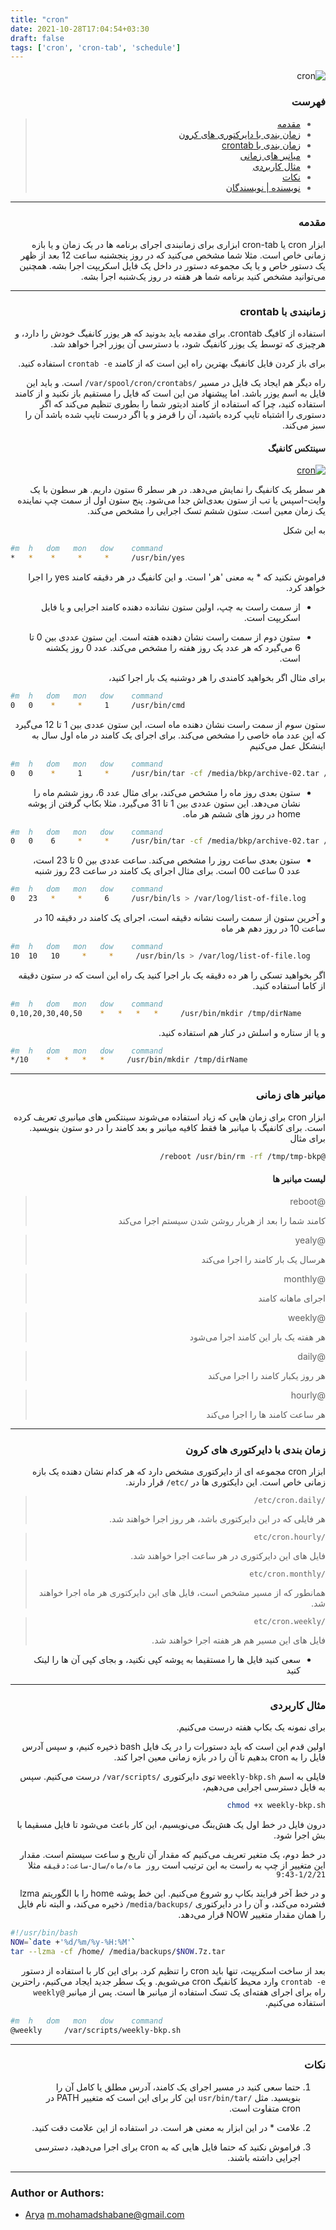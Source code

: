 ```yaml
---
title: "cron"
date: 2021-10-28T17:04:54+03:30
draft: false
tags: ['cron', 'cron-tab', 'schedule']
---
```


<div dir='rtl'>

![cron](cover.jpg)

### فهرست
> - [مقدمه](#مقدمه)
> - [زمان بندی با دایرکتوری های کرون](#زمان-بندی-با-دایرکتوری-های-کرون)
> - [زمان بندی با crontab](#زمانبندی-با-crontab)
> - [میانبر های زمانی](#میانبر-های-زمانی)
> - [مثال کاربردی](#مثال-کاربردی)
> - [نکات](#نکات)
> - [نویسنده | نویسندگان](#author-or-authors)

---

### مقدمه
ابزار
cron
یا
cron-tab
ابزاری برای زمانبندی اجرای برنامه ها در یک زمان و یا بازه زمانی خاص است.
مثلا شما مشخص می‌کنید که در روز پنجشنبه ساعت 12 بعد از ظهر یک دستور خاص و یا یک مجموعه دستور در داخل یک فایل اسکریپت اجرا بشه.
همچنین می‌توانید مشخص کنید برنامه شما هر هفته در روز یک‌شنبه اجرا بشه.

---


### زمانبندی با crontab
استفاده از کافیگ
crontab.
برای مقدمه باید بدونید که هر یوزر کانفیگ خودش را دارد، و هرچیزی که توسط یک یوزر کانفیگ شود، با دسترسی آن یوزر اجرا خواهد شد.

برای باز کردن فایل کانفیگ بهترین راه این است که از کامند
`crontab -e`
استفاده کنید.

راه دیگر هم ایجاد یک فایل در مسیر
`/var/spool/cron/crontabs/`
است. و باید این فایل به اسم یوزر باشد.
اما پیشنهاد من این است که فایل را مستقیم باز نکنید و از کامند استفاده کنید، چرا که استفاده از کامند ادیتور شما را بطوری تنظیم می‌کند که اگر دستوری را اشتباه تایپ کرده باشید، آن را قرمز و یا اگر درست تایپ شده باشد آن را سبز می‌کند.

#### سینتکس کانفیگ
[![cron](field.png)](field.png)

هر سطر یک کانفیگ را نمایش می‌دهد. در هر سطر 6 ستون داریم.
هر سطون با یک وایت-اسپس  یا تب از ستون بعدی‌اش جدا می‌شود.
پنج ستون اول از سمت چپ نماینده یک زمان معین است. ستون ششم تسک اجرایی را مشخص می‌کند.

به این شکل
<div dir='ltr'>

```bash
#m  h   dom   mon   dow    command
*   *    *     *     *     /usr/bin/yes
```
</div>

فراموش نکنید که * به معنی 'هر' است. و این کانفیگ در هر دقیقه کامند
yes
را اجرا خواهد کرد.


- از سمت راست به چپ، اولین ستون نشانده دهنده کامند اجرایی و یا فایل اسکریپت است.

- ستون دوم از سمت راست نشان دهنده هفته است. این ستون عددی بین 0 تا 6 می‌گیرد که هر عدد یک روز هفته را مشخص می‌کند. عدد 0 روز یکشنه است.

برای مثال اگر بخواهید کامندی را هر دوشنبه یک بار اجرا کنید،
<div dir='ltr'>

```bash
#m  h   dom   mon   dow    command
0   0    *     *     1     /usr/bin/cmd
```
</div>


ستون سوم از سمت راست نشان دهنده ماه است، این ستون عددی بین 1 تا 12 می‌گیرد که این عدد ماه خاصی را مشخص می‌کند. برای اجرای یک کامند در ماه اول سال به اینشکل عمل می‌کنیم
<div dir='ltr'>

```bash
#m  h   dom   mon   dow    command
0   0    *     1     *     /usr/bin/tar -cf /media/bkp/archive-02.tar /home/
```
</div>

- ستون بعدی روز ماه را مشخص می‌کند، برای مثال عدد 6، روز ششم ماه را نشان می‌دهد. این ستون عددی بین 1 تا 31 می‌گیرد.
مثلا بکاپ گرفتن از پوشه
home
در روز های ششم هر ماه.
<div dir='ltr'>

```bash
#m  h   dom   mon   dow    command
0   0    6     *     *     /usr/bin/tar -cf /media/bkp/archive-02.tar /home/
```
</div>


- ستون بعدی ساعت روز را مشخص می‌کند. ساعت عددی بین 0 تا 23 است، عدد 0 ساعت 00 است.
برای مثال اجرای یک کامند در ساعت 23 روز شنبه
<div dir='ltr'>

```bash
#m  h   dom   mon   dow    command
0   23   *     *     6     /usr/bin/ls > /var/log/list-of-file.log
```
</div>


و آخرین ستون از سمت راست نشانه دقیقه است، اجرای یک کامند در دقیقه 10 در ساعت 10 در روز دهم هر ماه 
<div dir='ltr'>

```bash
#m  h   dom   mon   dow    command
10  10   10     *     *     /usr/bin/ls > /var/log/list-of-file.log
```
</div>

اگر بخواهید تسکی را هر ده دقیقه یک بار اجرا کنید یک راه این است که در ستون دقیقه از کاما استفاده کنید.
<div dir='ltr'>

```bash
#m  h   dom   mon   dow    command
0,10,20,30,40,50    *   *   *   *     /usr/bin/mkdir /tmp/dirName
```
</div>

و یا از ستاره و اسلش در کنار هم استفاده کنید.
<div dir='ltr'>

```bash
#m  h   dom   mon   dow    command
*/10    *   *   *   *     /usr/bin/mkdir /tmp/dirName
```
</div>

---

### میانبر های زمانی

ابزار
cron
برای زمان هایی که زیاد استفاده می‌شوند سینتکس های میانبری تعریف کرده است.
برای کانفیگ با میانبر ها فقط کافیه میانبر و بعد کامند را در دو ستون بنویسید. برای مثال
```bash
@reboot /usr/bin/rm -rf /tmp/tmp-bkp/
```
#### لیست میانبر ها

> @reboot
>
> کامند شما را بعد از هربار روشن شدن سیستم اجرا می‌کند

> @yealy
>
> هرسال یک بار کامند را اجرا می‌کند

> @monthly
>
> اجرای ماهانه کامند

> @weekly
>
> هر هفته یک بار این کامند اجرا می‌شود

> @daily
>
> هر روز یکبار کامند را اجرا می‌کند

> @hourly
>
> هر ساعت کامند ها را اجرا می‌کند

---

### زمان بندی با دایرکتوری های کرون

ابزار
cron
مجموعه ای از دایرکتوری مشخص دارد که هر کدام نشان دهنده یک بازه زمانی خاص است.
این دایکتوری ها در
`/etc/`
قرار دارند.


> `/etc/cron.daily/`
>
> هر فایلی که در این دایرکتوری باشد، هر روز اجرا خواهند شد.

> `/etc/cron.hourly`
>
> فایل های این دایرکتوری در هر ساعت اجرا خواهند شد.

> `/etc/cron.monthly`
>
> همانطور که از مسیر مشخص است، فایل های این دایرکتوری هر ماه اجرا خواهند شد.

> `/etc/cron.weekly`
>
> فایل های این مسیر هم هر هفته اجرا خواهند شد.

- سعی کنید فایل ها را مستقیما به پوشه کپی نکنید، و بجای کپی آن ها را لینک کنید

---

### مثال کاربردی
برای نمونه یک بکاپ هفته درست می‌کنیم.

اولین قدم این است که باید دستورات را در یک فایل
bash
ذخیره کنیم، و سپس آدرس فایل را به
cron
بدهیم تا آن را در بازه زمانی معین اجرا کند.

فایلی به اسم
`weekly-bkp.sh`
توی دایرکتوری
`/var/scripts/`
درست می‌کنیم.
سپس به فایل دسترسی اجرایی می‌دهیم،
```bash
chmod +x weekly-bkp.sh
```

درون فایل در خط اول یک هش‌بنگ می‌نویسیم، این کار باعث می‌شود تا فایل مسقیما با بش اجرا شود.

در خط دوم، یک متغیر تعریف می‌کنیم که مقدار آن تاریخ و ساعت سیستم است.
مقدار این متغییر از چپ به راست به این ترتیب است
`روز ماه/ماه/سال-ساعت:دقیقه`
مثلا
`1/2/21-9:43`

و در خط آخر فرایند بکاپ رو شروع می‌کنیم. این خط پوشه
home
را با
الگوریتم
lzma
فشرده می‌کند، و آن را در دایرکتوری 
`/media/backups/`
ذخیره می‌کند، 
و البته نام فایل را همان مقدار متغییر
NOW
قرار می‌دهد.
<div dir='ltr'>

```bash
#!/usr/bin/bash
NOW=`date +'%d/%m/%y-%H:%M'`
tar --lzma -cf /home/ /media/backups/$NOW.7z.tar
```
</div>

بعد از ساخت اسکریپت، تنها باید
cron
را تنظیم کرد.
برای این کار با استفاده از دستور
`crontab -e`
وارد محیط کانفیگ
cron
می‌شویم. و یک سطر جدید ایجاد می‌کنیم، راحترین راه برای اجرای هفته‌ای یک تسک استفاده از میانبر ها است. پس از میانبر
`@weekly`
استفاده می‌کنیم.
<div dir='ltr'>

```bash
#m  h   dom   mon   dow    command
@weekly     /var/scripts/weekly-bkp.sh
```
</div>


---


### نکات

1. حتما سعی کنید در مسیر اجرای یک کامند، آدرس مطلق یا کامل آن را بنویسید. مثل
`/usr/bin/tar`
این کار برای این است که متغییر
PATH
در
cron
متفاوت است.

2. علامت * در این ابزار به معنی هر است. در استفاده از این علامت دقت کنید.

3. فراموش نکنید که حتما فایل هایی که به
cron
برای اجرا می‌دهید، دسترسی اجرایی داشته باشند.

</div>

---
### Author or Authors:

- [Arya](https://github.com/shabane) <m.mohamadshabane@gmail.com>
